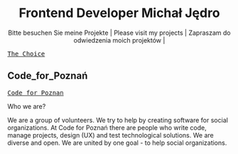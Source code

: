 
<h1 align="center"> Frontend Developer Michał Jędro </h1>

<p align="center">
Bitte besuchen Sie meine Projekte | Please visit my projects | Zapraszam do odwiedzenia moich projektów |  

 </p>

<div>
 
 <kbd>
 <a href="[https://codeforpoznan.pl](https://github.com/michaljedro/the-choice)">The Choice</a>
</kbd>
 </div>

## Code_for_Poznań 

<kbd>
 <a href="https://codeforpoznan.pl">Code for Poznan</a>
</kbd>
<p>
 
 Who we are?

We are a group of volunteers. We try to help by creating software for social organizations. At Code for Poznań there are people who write code, manage projects, design (UX) and test technological solutions. We are diverse and open. We are united by one goal - to help social organizations.
 </p>


